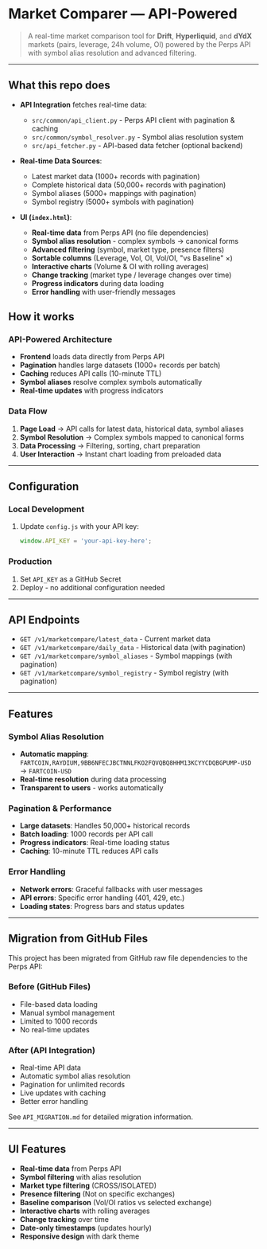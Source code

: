 # Market Comparer — API-Powered

> A real-time market comparison tool for **Drift**, **Hyperliquid**, and **dYdX** markets (pairs, leverage, 24h volume, OI) powered by the Perps API with symbol alias resolution and advanced filtering.

---

## What this repo does

* **API Integration** fetches real-time data:
  * `src/common/api_client.py` - Perps API client with pagination & caching
  * `src/common/symbol_resolver.py` - Symbol alias resolution system
  * `src/api_fetcher.py` - API-based data fetcher (optional backend)

* **Real-time Data Sources**:
  * Latest market data (1000+ records with pagination)
  * Complete historical data (50,000+ records with pagination)
  * Symbol aliases (5000+ mappings with pagination)
  * Symbol registry (5000+ symbols with pagination)

* **UI (`index.html`)**:
  * **Real-time data** from Perps API (no file dependencies)
  * **Symbol alias resolution** - complex symbols → canonical forms
  * **Advanced filtering** (symbol, market type, presence filters)
  * **Sortable columns** (Leverage, Vol, OI, Vol/OI, "vs Baseline" ×)
  * **Interactive charts** (Volume & OI with rolling averages)
  * **Change tracking** (market type / leverage changes over time)
  * **Progress indicators** during data loading
  * **Error handling** with user-friendly messages

## How it works

### API-Powered Architecture

* **Frontend** loads data directly from Perps API
* **Pagination** handles large datasets (1000+ records per batch)
* **Caching** reduces API calls (10-minute TTL)
* **Symbol aliases** resolve complex symbols automatically
* **Real-time updates** with progress indicators

### Data Flow

1. **Page Load** → API calls for latest data, historical data, symbol aliases
2. **Symbol Resolution** → Complex symbols mapped to canonical forms
3. **Data Processing** → Filtering, sorting, chart preparation
4. **User Interaction** → Instant chart loading from preloaded data

---

## Configuration

### Local Development
1. Update `config.js` with your API key:
   ```javascript
   window.API_KEY = 'your-api-key-here';
   ```

### Production
1. Set `API_KEY` as a GitHub Secret
2. Deploy - no additional configuration needed

---

## API Endpoints

* `GET /v1/marketcompare/latest_data` - Current market data
* `GET /v1/marketcompare/daily_data` - Historical data (with pagination)
* `GET /v1/marketcompare/symbol_aliases` - Symbol mappings (with pagination)
* `GET /v1/marketcompare/symbol_registry` - Symbol registry (with pagination)

---

## Features

### Symbol Alias Resolution
- **Automatic mapping**: `FARTCOIN,RAYDIUM,9BB6NFECJBCTNNLFKO2FQVQBQ8HHM13KCYYCDQBGPUMP-USD` → `FARTCOIN-USD`
- **Real-time resolution** during data processing
- **Transparent to users** - works automatically

### Pagination & Performance
- **Large datasets**: Handles 50,000+ historical records
- **Batch loading**: 1000 records per API call
- **Progress indicators**: Real-time loading status
- **Caching**: 10-minute TTL reduces API calls

### Error Handling
- **Network errors**: Graceful fallbacks with user messages
- **API errors**: Specific error handling (401, 429, etc.)
- **Loading states**: Progress bars and status updates

---

## Migration from GitHub Files

This project has been migrated from GitHub raw file dependencies to the Perps API:

### Before (GitHub Files)
- File-based data loading
- Manual symbol management
- Limited to 1000 records
- No real-time updates

### After (API Integration)
- Real-time API data
- Automatic symbol alias resolution
- Pagination for unlimited records
- Live updates with caching
- Better error handling

See `API_MIGRATION.md` for detailed migration information.

---

## UI Features

* **Real-time data** from Perps API
* **Symbol filtering** with alias resolution
* **Market type filtering** (CROSS/ISOLATED)
* **Presence filtering** (Not on specific exchanges)
* **Baseline comparison** (Vol/OI ratios vs selected exchange)
* **Interactive charts** with rolling averages
* **Change tracking** over time
* **Date-only timestamps** (updates hourly)
* **Responsive design** with dark theme
